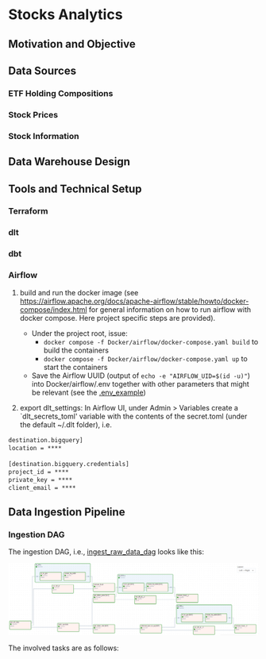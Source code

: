 # Stocks Analytics

## Motivation and Objective

## Data Sources

### ETF Holding Compositions

### Stock Prices

### Stock Information

## Data Warehouse Design

## Tools and Technical Setup

### Terraform

### dlt

### dbt

### Airflow

1. build and run the docker image (see https://airflow.apache.org/docs/apache-airflow/stable/howto/docker-compose/index.html for general information on how to run airflow with docker compose. Here project specific steps are provided). 
    -  Under the project root, issue:
        - `docker compose -f Docker/airflow/docker-compose.yaml build` to build the containers
        - `docker compose -f Docker/airflow/docker-compose.yaml up` to start the containers
    - Save the Airflow UUID (output of `echo -e "AIRFLOW_UID=$(id -u)"`) into Docker/airflow/.env together with other parameters that might be relevant (see the [.env_example](Docker/airflow/.env_example))

2. export dlt_settings: In Airflow UI, under Admin > Variables create a `dlt_secrets_toml' variable with the contents of the secret.toml (under the default ~/.dlt folder), i.e.
```
destination.bigquery]
location = ****

[destination.bigquery.credentials]
project_id = ****
private_key = ****
client_email = ****
``` 

## Data Ingestion Pipeline

### Ingestion DAG
The ingestion DAG, i.e., [ingest_raw_data_dag](dags/ingest_raw_data_dag.py) looks like this:

![airflow ingestino dag](documentation/images/airflow_ingestion_dag.png)

The involved tasks are as follows:


